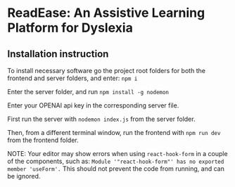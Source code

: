 # ReadEase: An Assistive Learning Platform for Dyslexia

## Installation instruction

To install necessary software go the project root folders for both the frontend and server folders, and enter: `npm i`

Enter the server folder, and run `npm install -g nodemon`

Enter your OPENAI api key in the corresponding server file.

First run the server with `nodemon index.js` from the server folder.

Then, from a different terminal window, run the frontend with `npm run dev` from the frontend folder.

NOTE: Your editor may show errors when using `react-hook-form` in a couple of the components, such as:
`Module '"react-hook-form"' has no exported member 'useForm'.` This should not prevent the code from running, and can be
ignored.
